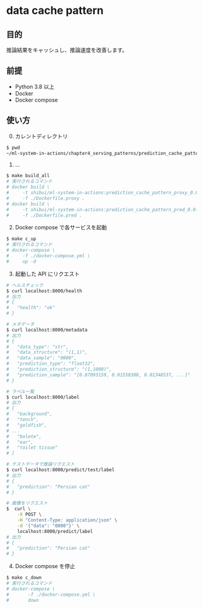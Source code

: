 # data cache pattern

## 目的

推論結果をキャッシュし、推論速度を改善します。

## 前提

- Python 3.8 以上
- Docker
- Docker compose

## 使い方

0. カレントディレクトリ

```sh
$ pwd
~/ml-system-in-actions/chapter4_serving_patterns/prediction_cache_pattern
```

1. ...

```sh
$ make build_all
# 実行されるコマンド
# docker build \
#     -t shibui/ml-system-in-actions:prediction_cache_pattern_proxy_0.0.1 \
#     -f ./Dockerfile.proxy .
# docker build \
#     -t shibui/ml-system-in-actions:prediction_cache_pattern_pred_0.0.1 \
#     -f ./Dockerfile.pred .
```

2. Docker compose で各サービスを起動

```sh
$ make c_up
# 実行されるコマンド
# docker-compose \
#     -f ./docker-compose.yml \
#     up -d
```

3. 起動した API にリクエスト

```sh
# ヘルスチェック
$ curl localhost:8000/health
# 出力
# {
#   "health": "ok"
# }

# メタデータ
$ curl localhost:8000/metadata
# 出力
# {
#   "data_type": "str",
#   "data_structure": "(1,1)",
#   "data_sample": "0000",
#   "prediction_type": "float32",
#   "prediction_structure": "(1,1000)",
#   "prediction_sample": "[0.07093159, 0.01558308, 0.01348537, ...]"
# }

# ラベル一覧
$ curl localhost:8000/label
# 出力
# [
#   "background",
#   "tench",
#   "goldfish",
# ...
#   "bolete",
#   "ear",
#   "toilet tissue"
# ]

# テストデータで推論リクエスト
$ curl localhost:8000/predict/test/label
# 出力
# {
#   "prediction": "Persian cat"
# }

# 画像をリクエスト
$  curl \
    -X POST \
    -H "Content-Type: application/json" \
    -d '{"data": "0000"}' \
    localhost:8000/predict/label
# 出力
# {
#   "prediction": "Persian cat"
# }
```

4. Docker compose を停止

```sh
$ make c_down
# 実行されるコマンド
# docker-compose \
# 		-f ./docker-compose.yml \
# 		down
```
